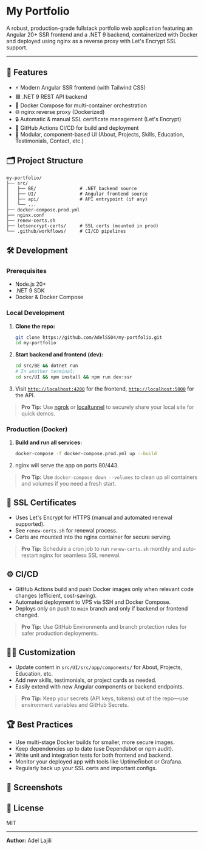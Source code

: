 
# My Portfolio

A robust, production-grade fullstack portfolio web application featuring an Angular 20+ SSR frontend and a .NET 9 backend, containerized with Docker and deployed using nginx as a reverse proxy with Let's Encrypt SSL support.

---

## 🚀 Features
- ⚡️ Modern Angular SSR frontend (with Tailwind CSS)
- 🟦 .NET 9 REST API backend
- 🐳 Docker Compose for multi-container orchestration
- 🌐 nginx reverse proxy (Dockerized)
- 🔒 Automatic & manual SSL certificate management (Let's Encrypt)
- 🤖 GitHub Actions CI/CD for build and deployment
- 🧩 Modular, component-based UI (About, Projects, Skills, Education, Testimonials, Contact, etc.)

## 🗂️ Project Structure
```text
my-portfolio/
├── src/
│   ├── BE/                # .NET backend source
│   ├── UI/                # Angular frontend source
│   ├── api/               # API entrypoint (if any)
│   └── ...
├── docker-compose.prod.yml
├── nginx.conf
├── renew-certs.sh
├── letsencrypt-certs/     # SSL certs (mounted in prod)
└── .github/workflows/     # CI/CD pipelines
```

## 🛠️ Development
### Prerequisites
- Node.js 20+
- .NET 9 SDK
- Docker & Docker Compose

### Local Development
1. **Clone the repo:**
   ```sh
   git clone https://github.com/AdelSS04/my-portfolio.git
   cd my-portfolio
   ```
2. **Start backend and frontend (dev):**
   ```sh
   cd src/BE && dotnet run
   # In another terminal:
   cd src/UI && npm install && npm run dev:ssr
   ```
3. Visit [`http://localhost:4200`](http://localhost:4200) for the frontend, [`http://localhost:5000`](http://localhost:5000) for the API.

> **Pro Tip:** Use [ngrok](https://ngrok.com/) or [localtunnel](https://theboroer.github.io/localtunnel-www/) to securely share your local site for quick demos.

### Production (Docker)
1. **Build and run all services:**
   ```sh
   docker-compose -f docker-compose.prod.yml up --build
   ```
2. nginx will serve the app on ports 80/443.

> **Pro Tip:** Use `docker-compose down --volumes` to clean up all containers and volumes if you need a fresh start.

## 🔐 SSL Certificates
- Uses Let's Encrypt for HTTPS (manual and automated renewal supported).
- See `renew-certs.sh` for renewal process.
- Certs are mounted into the nginx container for secure serving.

> **Pro Tip:** Schedule a cron job to run `renew-certs.sh` monthly and auto-restart nginx for seamless SSL renewal.

## ⚙️ CI/CD
- GitHub Actions build and push Docker images only when relevant code changes (efficient, cost-saving).
- Automated deployment to VPS via SSH and Docker Compose.
- Deploys only on push to `main` branch and only if backend or frontend changed.

> **Pro Tip:** Use GitHub Environments and branch protection rules for safer production deployments.

## 🧑‍💻 Customization
- Update content in `src/UI/src/app/components/` for About, Projects, Education, etc.
- Add new skills, testimonials, or project cards as needed.
- Easily extend with new Angular components or backend endpoints.

> **Pro Tip:** Keep your secrets (API keys, tokens) out of the repo—use environment variables and GitHub Secrets.

## 🏆 Best Practices
- Use multi-stage Docker builds for smaller, more secure images.
- Keep dependencies up to date (use Dependabot or npm audit).
- Write unit and integration tests for both frontend and backend.
- Monitor your deployed app with tools like UptimeRobot or Grafana.
- Regularly back up your SSL certs and important configs.

## 📸 Screenshots
<!-- Add screenshots or GIFs of your app here -->

## 📄 License
MIT

---
**Author:** Adel Lajili
